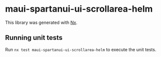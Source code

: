 # maui-spartanui-ui-scrollarea-helm

This library was generated with [Nx](https://nx.dev).


## Running unit tests

Run `nx test maui-spartanui-ui-scrollarea-helm` to execute the unit tests.

